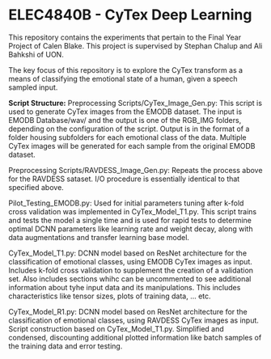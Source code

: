 # ELEC4840B -  CyTex Deep Learning
This repository contains the experiments 
that pertain to the Final Year Project of
Calen Blake. This project is supervised by
Stephan Chalup and Ali Bahkshi of UON.

The key focus of this repository is to explore
the CyTex transform as a means of classifying 
the emotional state of a human, given a speech
sampled input.

**Script Structure:**
Preprocessing Scripts/CyTex_Image_Gen.py:
This script is used to generate CyTex images from the EMODB dataset. The input is EMODB Database/wav/ and the output is one of the RGB_IMG folders, depending on the configuration of the script. Output is in the format of a folder housing subfolders for each emotional class of the data. Multiple CyTex images will be generated for each sample from the original EMODB dataset.

Preprocessing Scripts/RAVDESS_Image_Gen.py:
Repeats the process above for the RAVDESS sataset. I/O procedure is essentially identical to that specified above.

Pilot_Testing_EMODB.py:
Used for initial parameters tuning after k-fold cross validation was implemented in CyTex_Model_T1.py. This script trains and tests the model a single time and is used for rapid tests to determine optimal DCNN parameters like learning rate and weight decay, along with data augmentations and transfer learning base model. 

CyTex_Model_T1.py:
DCNN model based on ResNet architecture for the classification of emotional classes, using EMODB CyTex images as input. Includes k-fold cross validation to supplement the creation of a validation set. Also includes sections whihc can be uncommented to see additional information about tyhe input data and its manipulations. This includes characteristics like tensor sizes, plots of training data, ... etc. 

CyTex_Model_R1.py:
DCNN model based on ResNet architecture for the classification of emotional classes, using RAVDESS CyTex images as input. Script construction based on CyTex_Model_T1.py. Simplified and condensed, discounting additional plotted information like batch samples of the training data and error testing. 
